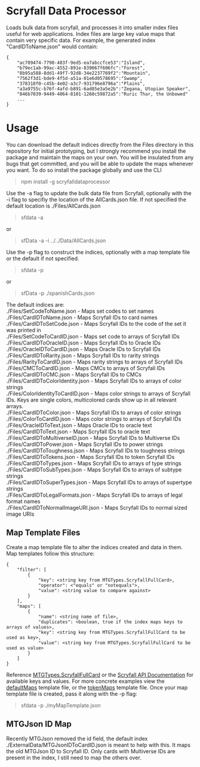 # Scryfall Data Processor
Loads bulk data from scryfall, and processes it into smaller index files useful for web applications. Index files are large key value maps that contain very specific data. For example, the generated index "CardIDToName.json" would contain:

    {  
        "ac709474-7790-483f-9ed5-ea7abccfce53":"Island",  
        "b79ec1ab-99ac-4552-891e-839067f606fc":"Forest",  
        "8b95a588-8dd1-49f7-92d8-34e2237769f2":"Mountain",  
        "7562f3d1-bde9-4f5d-a51a-01e6d0578695":"Swamp",  
        "378318f0-c45b-4e02-a3c7-931796e8796a":"Plains",  
        "a3a9755c-b76f-4afd-b891-6ad85e3a5e2b":"Zegana, Utopian Speaker",  
        "846b7039-9449-4064-8101-1260c59872a5":"Ruric Thar, the Unbowed"  
        ...  
    }

# Usage
You can download the default indices directly from the Files directory in this repository for initial prototyping, but I strongly recommend you install the package and maintain the maps on your own. You will be insulated from any bugs that get committed, and you will be able to update the maps whenever you want. To do so install the package globally and use the CLI

> npm install -g scryfalldataprocessor

Use the -a flag to update the bulk data file from Scryfall, optionally with the -i flag to specifiy the location of the AllCards.json file. If not specified the default location is ./Files/AllCards.json
> sfdata -a  

or 

> sfData -a -i ../../Data/AllCards.json

Use the -p flag to construct the indices, optionally with a map template file or the default if not specified.
> sfdata -p  

or

> sfData -p ./spanishCards.json

The default indices are:  
./Files/SetCodeToName.json - Maps set codes to set names  
./Files/CardIDToName.json - Maps Scryfall IDs to card names  
./Files/CardIDToSetCode.json - Maps Scryfall IDs to the code of the set it was printed in  
./Files/SetCodeToCardID.json - Maps set code to arrays of Scryfall IDs  
./Files/CardIDToOracleID.json - Maps Scryfall IDs to Oracle IDs  
./Files/OracleIDToCardID.json - Maps Oracle IDs to Scryfall IDs  
./Files/CardIDToRarity.json - Maps Scryfall IDs to rarity strings  
./Files/RarityToCardID.json - Maps rarity strings to arrays of Scryfall IDs  
./Files/CMCToCardID.json - Maps CMCs to arrays of Scryfall IDs  
./Files/CardIDToCMC.json - Maps Scryfall IDs to CMCs  
./Files/CardIDToColorIdentity.json - Maps Scryfall IDs to arrays of color strings  
./Files/ColorIdentityToCardID.json - Maps color strings to arrays of Scryfall IDs. Keys are single colors, multicolored cards show up in all relevant arrays.  
./Files/CardIDToColor.json - Maps Scryfall IDs to arrays of color strings  
./Files/ColorToCardID.json - Maps color strings to arrays of Scryfall IDs  
./Files/OracleIDToText.json - Maps Oracle IDs to oracle text  
./Files/CardIDToText.json - Maps Scryfall IDs to oracle text  
./Files/CardIDToMultiverseID.json - Maps Scryfall IDs to Multiverse IDs  
./Files/CardIDToPower.json - Maps Scryfall IDs to power strings  
./Files/CardIDToToughness.json - Maps Scryfall IDs to toughness strings  
./Files/CardIDToTokens.json - Maps Scryfall IDs to token Scryfall IDs  
./Files/CardIDToTypes.json - Maps Scryfall IDs to arrays of type strings  
./Files/CardIDToSubTypes.json - Maps Scryfall IDs to arrays of subtype strings  
./Files/CardIDToSuperTypes.json - Maps Scryfall IDs to arrays of supertype strings  
./Files/CardIDToLegalFormats.json - Maps Scryfall IDs to arrays of legal format names  
./Files/CardIDToNormalImageURI.json - Maps Scryfall IDs to normal sized image URIs  

## Map Template Files
Create a map template file to alter the indices created and data in them. Map templates follow this structure:

    {  
        "filter": [  
            {  
                "key": <string key from MTGTypes.ScryfallFullCard>,  
                "operator": <"equals" or "notequals">,  
                "value": <string value to compare against>  
            }  
        ],  
        "maps": [  
            {  
                "name": <string name of file>,  
                "duplicates": <boolean, true if the index maps keys to arrays of values>,  
                "key": <string key from MTGTypes.ScryfallFullCard to be used as key>,  
                "value": <string key from MTGTypes.ScryfallFullCard to be used as value>  
            }  
        ]   
    }  

Reference [MTGTypes.ScryfallFullCard](https://github.com/ToyDragon/MTGTypes/blob/93d2a0b6e9dfa64d9c235329a1973024964c03f2/Types.ts#L270)  or the [Scryfall API Documentation](https://scryfall.com/docs/api/cards) for available keys and values. For more concrete examples view the [defaultMaps](https://github.com/ToyDragon/ScryfallDataProcessor/blob/master/defaultMaps.json) template file, or the [tokenMaps](https://github.com/ToyDragon/ScryfallDataProcessor/blob/master/tokenMaps.json) template file. Once your map template file is created, pass it along with the -p flag:

> sfdata -p ./myMapTemplate.json

## MTGJson ID Map
Recently MTGJson removed the id field, the default index ./ExternalData/MTGJsonIDToCardID.json is meant to help with this. It maps the old MTGJson ID to Scryfall ID. Only cards with Multiverse IDs are present in the index, I still need to map the others over.
